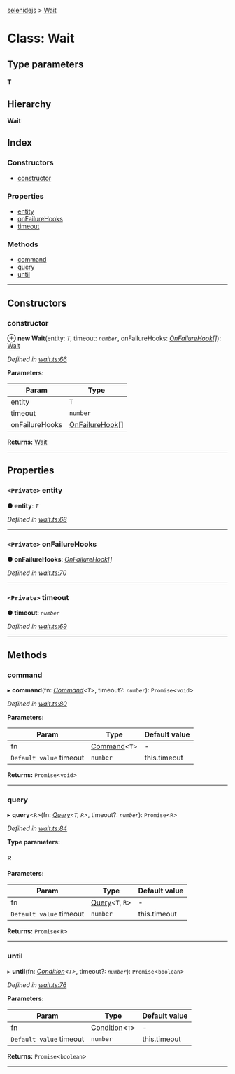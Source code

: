 [selenidejs](../README.md) > [Wait](../classes/wait.md)

# Class: Wait

## Type parameters
#### T 
## Hierarchy

**Wait**

## Index

### Constructors

* [constructor](wait.md#constructor)

### Properties

* [entity](wait.md#entity)
* [onFailureHooks](wait.md#onfailurehooks)
* [timeout](wait.md#timeout)

### Methods

* [command](wait.md#command)
* [query](wait.md#query)
* [until](wait.md#until)

---

## Constructors

<a id="constructor"></a>

###  constructor

⊕ **new Wait**(entity: *`T`*, timeout: *`number`*, onFailureHooks: *[OnFailureHook](../#onfailurehook)[]*): [Wait](wait.md)

*Defined in [wait.ts:66](https://github.com/KnowledgeExpert/selenidejs/blob/master/lib/wait.ts#L66)*

**Parameters:**

| Param | Type |
| ------ | ------ |
| entity | `T` |
| timeout | `number` |
| onFailureHooks | [OnFailureHook](../#onfailurehook)[] |

**Returns:** [Wait](wait.md)

___

## Properties

<a id="entity"></a>

### `<Private>` entity

**● entity**: *`T`*

*Defined in [wait.ts:68](https://github.com/KnowledgeExpert/selenidejs/blob/master/lib/wait.ts#L68)*

___
<a id="onfailurehooks"></a>

### `<Private>` onFailureHooks

**● onFailureHooks**: *[OnFailureHook](../#onfailurehook)[]*

*Defined in [wait.ts:70](https://github.com/KnowledgeExpert/selenidejs/blob/master/lib/wait.ts#L70)*

___
<a id="timeout"></a>

### `<Private>` timeout

**● timeout**: *`number`*

*Defined in [wait.ts:69](https://github.com/KnowledgeExpert/selenidejs/blob/master/lib/wait.ts#L69)*

___

## Methods

<a id="command"></a>

###  command

▸ **command**(fn: *[Command](../#command)<`T`>*, timeout?: *`number`*): `Promise`<`void`>

*Defined in [wait.ts:80](https://github.com/KnowledgeExpert/selenidejs/blob/master/lib/wait.ts#L80)*

**Parameters:**

| Param | Type | Default value |
| ------ | ------ | ------ |
| fn | [Command](../#command)<`T`> | - |
| `Default value` timeout | `number` |  this.timeout |

**Returns:** `Promise`<`void`>

___
<a id="query"></a>

###  query

▸ **query**<`R`>(fn: *[Query](../#query)<`T`, `R`>*, timeout?: *`number`*): `Promise`<`R`>

*Defined in [wait.ts:84](https://github.com/KnowledgeExpert/selenidejs/blob/master/lib/wait.ts#L84)*

**Type parameters:**

#### R 
**Parameters:**

| Param | Type | Default value |
| ------ | ------ | ------ |
| fn | [Query](../#query)<`T`, `R`> | - |
| `Default value` timeout | `number` |  this.timeout |

**Returns:** `Promise`<`R`>

___
<a id="until"></a>

###  until

▸ **until**(fn: *[Condition](../modules/condition.md)<`T`>*, timeout?: *`number`*): `Promise`<`boolean`>

*Defined in [wait.ts:76](https://github.com/KnowledgeExpert/selenidejs/blob/master/lib/wait.ts#L76)*

**Parameters:**

| Param | Type | Default value |
| ------ | ------ | ------ |
| fn | [Condition](../modules/condition.md)<`T`> | - |
| `Default value` timeout | `number` |  this.timeout |

**Returns:** `Promise`<`boolean`>

___

